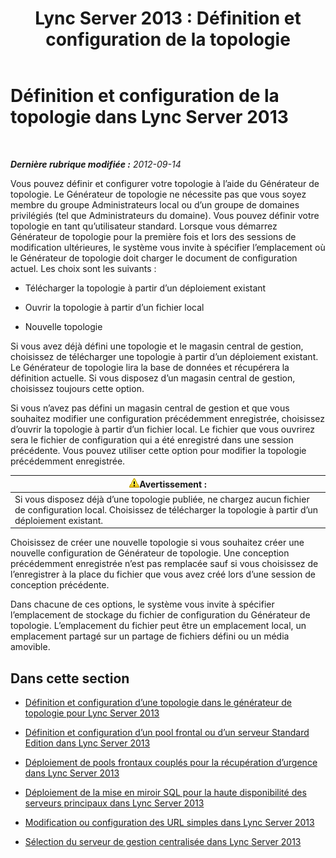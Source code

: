 ﻿---
title: 'Lync Server 2013 : Définition et configuration de la topologie'
TOCTitle: Définition et configuration de la topologie
ms:assetid: 51d1601e-4f83-48d4-ad08-3b4d5e2003aa
ms:mtpsurl: https://technet.microsoft.com/fr-fr/library/Gg398339(v=OCS.15)
ms:contentKeyID: 49297210
ms.date: 05/20/2016
mtps_version: v=OCS.15
ms.translationtype: HT
---

# Définition et configuration de la topologie dans Lync Server 2013

 

_**Dernière rubrique modifiée :** 2012-09-14_

Vous pouvez définir et configurer votre topologie à l’aide du Générateur de topologie. Le Générateur de topologie ne nécessite pas que vous soyez membre du groupe Administrateurs local ou d’un groupe de domaines privilégiés (tel que Administrateurs du domaine). Vous pouvez définir votre topologie en tant qu’utilisateur standard. Lorsque vous démarrez Générateur de topologie pour la première fois et lors des sessions de modification ultérieures, le système vous invite à spécifier l’emplacement où le Générateur de topologie doit charger le document de configuration actuel. Les choix sont les suivants :

  - Télécharger la topologie à partir d’un déploiement existant

  - Ouvrir la topologie à partir d’un fichier local

  - Nouvelle topologie

Si vous avez déjà défini une topologie et le magasin central de gestion, choisissez de télécharger une topologie à partir d’un déploiement existant. Le Générateur de topologie lira la base de données et récupérera la définition actuelle. Si vous disposez d’un magasin central de gestion, choisissez toujours cette option.

Si vous n’avez pas défini un magasin central de gestion et que vous souhaitez modifier une configuration précédemment enregistrée, choisissez d’ouvrir la topologie à partir d’un fichier local. Le fichier que vous ouvrirez sera le fichier de configuration qui a été enregistré dans une session précédente. Vous pouvez utiliser cette option pour modifier la topologie précédemment enregistrée.

<table>
<thead>
<tr class="header">
<th><img src="images/Gg412910.warning(OCS.15).gif" title="warning" alt="warning" />Avertissement :</th>
</tr>
</thead>
<tbody>
<tr class="odd">
<td>Si vous disposez déjà d’une topologie publiée, ne chargez aucun fichier de configuration local. Choisissez de télécharger la topologie à partir d’un déploiement existant.</td>
</tr>
</tbody>
</table>


Choisissez de créer une nouvelle topologie si vous souhaitez créer une nouvelle configuration de Générateur de topologie. Une conception précédemment enregistrée n’est pas remplacée sauf si vous choisissez de l’enregistrer à la place du fichier que vous avez créé lors d’une session de conception précédente.

Dans chacune de ces options, le système vous invite à spécifier l’emplacement de stockage du fichier de configuration du Générateur de topologie. L’emplacement du fichier peut être un emplacement local, un emplacement partagé sur un partage de fichiers défini ou un média amovible.

## Dans cette section

  - [Définition et configuration d’une topologie dans le générateur de topologie pour Lync Server 2013](lync-server-2013-define-and-configure-a-topology-in-topology-builder.md)

  - [Définition et configuration d’un pool frontal ou d’un serveur Standard Edition dans Lync Server 2013](lync-server-2013-define-and-configure-a-front-end-pool-or-standard-edition-server.md)

  - [Déploiement de pools frontaux couplés pour la récupération d’urgence dans Lync Server 2013](lync-server-2013-deploying-paired-front-end-pools-for-disaster-recovery.md)

  - [Déploiement de la mise en miroir SQL pour la haute disponibilité des serveurs principaux dans Lync Server 2013](lync-server-2013-deploying-sql-mirroring-for-back-end-server-high-availability.md)

  - [Modification ou configuration des URL simples dans Lync Server 2013](lync-server-2013-edit-or-configure-simple-urls.md)

  - [Sélection du serveur de gestion centralisée dans Lync Server 2013](lync-server-2013-select-the-central-management-server.md)

